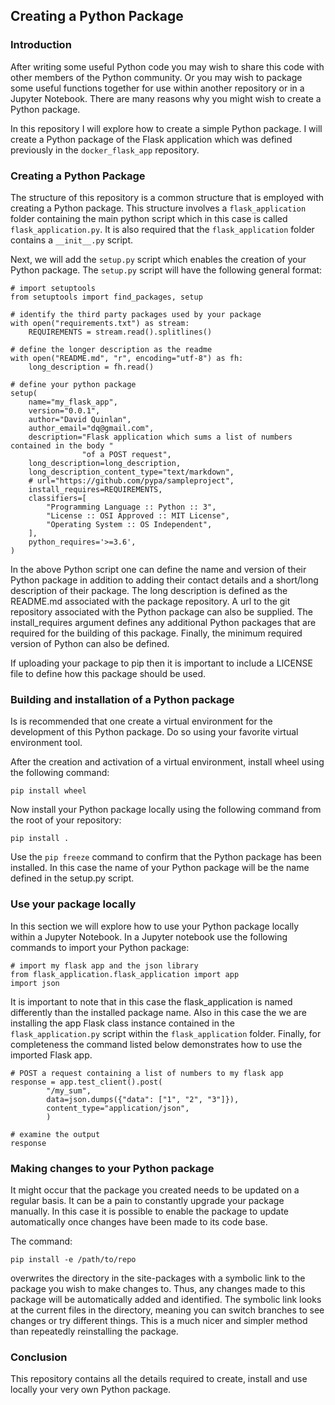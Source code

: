 ## Creating a Python Package

### Introduction
After writing some useful Python code you may wish to share this code with other members
of the Python community. Or you may wish to package some useful 
functions together for use within another repository or in a Jupyter Notebook. There 
are many reasons why you might wish to create a Python package.  

In this repository I will explore how to create a simple Python package. I will create
a Python package of the Flask application which was defined previously in the 
`docker_flask_app` repository. 
 
### Creating a Python Package
The structure of this repository is a common structure that is employed with creating 
a Python package. This structure involves a `flask_application` folder containing the 
main python script which in this case is called `flask_application.py`. It is also 
required that the `flask_application` folder contains a `__init__.py` script.

Next, we will add the `setup.py` script which enables the creation of your Python 
package. The `setup.py` script will have the following general format:

```
# import setuptools
from setuptools import find_packages, setup

# identify the third party packages used by your package
with open("requirements.txt") as stream:
    REQUIREMENTS = stream.read().splitlines()

# define the longer description as the readme 
with open("README.md", "r", encoding="utf-8") as fh:
    long_description = fh.read()

# define your python package
setup(
    name="my_flask_app",
    version="0.0.1",
    author="David Quinlan",
    author_email="dq@gmail.com",
    description="Flask application which sums a list of numbers contained in the body "
                "of a POST request",
    long_description=long_description,
    long_description_content_type="text/markdown",
    # url="https://github.com/pypa/sampleproject",
    install_requires=REQUIREMENTS,
    classifiers=[
        "Programming Language :: Python :: 3",
        "License :: OSI Approved :: MIT License",
        "Operating System :: OS Independent",
    ],
    python_requires='>=3.6',
)
```
In the above Python script one can define the name and version of their Python package in addition
to adding their contact details and a short/long description of their package. 
The long description is defined as the README.md associated with the package repository. 
A url to the git repository associated with the Python package can also be supplied. 
The install_requires argument defines any additional Python packages that are required for 
the building of this package. Finally, the minimum required version of Python can also be defined. 

If uploading your package to pip then it is important to include a LICENSE file to define how this 
package should be used.  

### Building and installation of a Python package
Is is recommended that one create a virtual environment for the development of this 
Python package. Do so using your favorite virtual environment tool. 

After the creation and activation of a virtual environment, install wheel using the following command:

`pip install wheel`

Now install your Python package locally using the following command from the root of your repository:

`pip install .`

Use the `pip freeze` command to confirm that the Python package has been installed. In 
this case the name of your Python package will be the name defined in the setup.py script. 

### Use your package locally
In this section we will explore how to use your Python package locally within a 
Jupyter Notebook. In a Jupyter notebook use the following commands to import your Python 
package:
```
# import my flask app and the json library
from flask_application.flask_application import app
import json
```

It is important to note that in this case the flask_application is named differently 
than the installed package name. Also in this case the we are installing the app Flask 
class instance contained in the `flask_application.py` script within the 
`flask_application` folder. Finally, for completeness the command listed below demonstrates 
how to use the imported Flask app. 

```
# POST a request containing a list of numbers to my flask app 
response = app.test_client().post(
        "/my_sum",
        data=json.dumps({"data": ["1", "2", "3"]}),
        content_type="application/json",
        )

# examine the output
response
```

### Making changes to your Python package
It might occur that the package you created needs to be updated on a regular basis.
It can be a pain to constantly upgrade your package manually. In this case it is 
possible to enable the package to update automatically once changes have been made 
to its code base. 

The command: 

`pip install -e /path/to/repo` 

overwrites the directory in the site-packages
with a symbolic link to the package you wish to make changes to. Thus, any changes 
made to this package will be automatically added and identified. The symbolic link looks
at the current files in the directory, meaning you can switch branches to see changes or 
try different things. This is a much nicer and simpler method than repeatedly 
reinstalling the package.

### Conclusion
This repository contains all the details required to create, install and use locally 
your very own Python package. 
